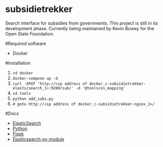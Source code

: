 # subsidietrekker
Search interface for subsidies from governments. This project is still in its development phase. 
Currently being maintained by Kevin Bowey for the Open State Foundation.


#Required software
* Docker

#Installation
1. ```cd docker```
2. ```docker-compose up -d```
4. ```curl -XPUT 'http://<ip address of docker_c-subsidietrekker-elasticsearch_1>:9200/sub/' -d '@tools/es_mapping'```
5. ```cd tools```
5. ```python add_subs.py```
7. ```# goto http://<ip address of docker_c-subsidietrekker-nginx_1>/```

#Docs
* [ElasticSearch](https://www.elastic.co/guide/en/elasticsearch/reference/current/index.html)
* [Python](https://docs.python.org/2/)
* [Flask](http://flask.pocoo.org/docs/0.11/)
* [Elasticsearch-py module](http://elasticsearch-py.readthedocs.io/en/master/)
